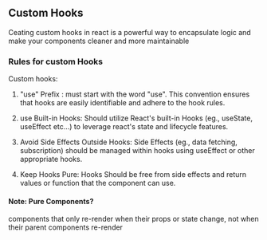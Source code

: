 ## Custom Hooks

Ceating custom hooks in react is a powerful way to encapsulate logic and make your components cleaner and more maintainable

### Rules for custom Hooks

Custom hooks:

1. "use" Prefix : must start with the word "use". This convention ensures that hooks are easily identifiable and adhere to the hook rules.

2. use Built-in Hooks: Should utilize React's built-in Hooks (eg., useState, useEffect etc...) to leverage react's state and lifecycle features.

3. Avoid Side Effects Outside Hooks: Side Effects (eg., data fetching, subscription) should be managed within hooks using useEffect or other appropriate hooks.

4. Keep Hooks Pure: Hooks Should be free from side effects and return values or function that the component can use.

#### Note: Pure Components?

components that only re-render when their props or state change, not when their parent components re-render
